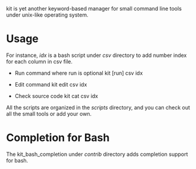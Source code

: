 
kit is yet another keyword-based manager for small command line tools under unix-like operating system. 

# Usage
For instance, *idx* is a bash script under *csv* directory to add number index for each column in csv file.

- Run command where run is optional
kit [run] csv idx

- Edit command
kit edit csv idx

- Check source code
kit cat csv idx

All the scripts are organized in the *scripts* directory, and you can check out all the small tools or add your own. 

# Completion for Bash

The kit_bash_completion under *contrib* directory adds completion support for bash.
